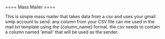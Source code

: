 ==== Mass Mailer ====

This is simple mass mailer that takes data from a csv and uses your gmail smtp account to send.
any column from your CSV file can me used in the mail.txt template using the {column_name} format.
the csv needs to contain a column named 'email' that will be used as the sender.